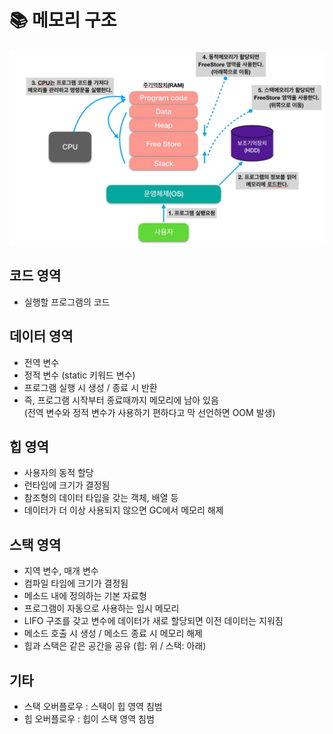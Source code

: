 # 📚 메모리 구조
![Android memory](./android_memory.png)

## 코드 영역
- 실행할 프로그램의 코드

## 데이터 영역
- 전역 변수
- 정적 변수 (static 키워드 변수)
- 프로그램 실행 시 생성 / 종료 시 반환
- 즉, 프로그램 시작부터 종료때까지 메모리에 남아 있음  
  (전역 변수와 정적 변수가 사용하기 편하다고 막 선언하면 OOM 발생)

## 힙 영역
- 사용자의 동적 할당
- 런타임에 크기가 결정됨
- 참조형의 데이터 타입을 갖는 객체, 배열 등
- 데이터가 더 이상 사용되지 않으면 GC에서 메모리 해제

## 스택 영역
- 지역 변수, 매개 변수
- 컴파일 타임에 크기가 결정됨
- 메소드 내에 정의하는 기본 자료형
- 프로그램이 자동으로 사용하는 임시 메모리
- LIFO 구조를 갖고 변수에 데이터가 새로 할당되면 이전 데이터는 지워짐
- 메소드 호출 시 생성 / 메소드 종료 시 메모리 해제
- 힙과 스택은 같은 공간을 공유 (힙: 위 / 스택: 아래)

## 기타
- 스택 오버플로우 : 스택이 힙 영역 침범
- 힙 오버플로우 : 힙이 스택 영역 침범
